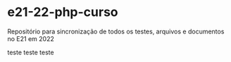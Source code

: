 # e21-22-php-curso
Repositório para sincronização de todos os testes, arquivos e documentos no E21 em 2022



teste teste teste